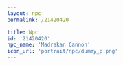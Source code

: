 ```yaml
---
layout: npc
permalink: /21420420

title: Npc
id: '21420420'
npc_name: 'Madrakan Cannon'
icon_url: 'portrait/npc/dummy_p.png'
---
```


